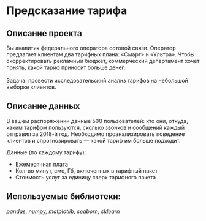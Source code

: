 # Предсказание тарифа
## Описание проекта
Вы аналитик федерального оператора сотовой связи. Оператор предлагает клиентам два тарифных плана: «Смарт» и «Ультра». Чтобы скорректировать рекламный бюджет, коммерческий департамент хочет понять, какой тариф приносит больше денег.
<br><br>
Задача: провести исследовательский анализ тарифов на небольшой выборке клиентов. 
## Описание данных
В вашем распоряжении данные 500 пользователей: кто они, откуда, каким тарифом пользуются, сколько звонков и сообщений каждый отправил за 2018-й год. Необходимо проанализировать поведение клиентов и спрогнозировать — какой тариф им больше подходит.

Данные (по каждому тарифу):
- Ежемесячная плата
- Кол-во минут, смс, Гб, включенных в тарифный пакет
- Стоимость услуг за единицу сверх тарифного пакета

## Используемые библиотеки:
*pandas, numpy, matplotlib, seaborn, sklearn*
